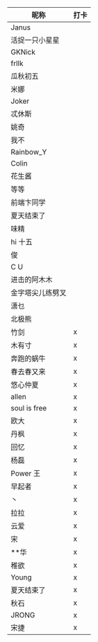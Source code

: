 | 昵称             | 打卡 |
| ---------------- | ---- |
| Janus            |      |
| 活捉一只小星星   |      |
| GKNick           |      |
| frllk            |      |
| 瓜秋初五         |      |
| 米娜             |      |
| Joker            |      |
| 忒休斯           |      |
| 姚奇             |      |
| 我不             |      |
| Rainbow_Y        |      |
| Colin            |      |
| 花生酱           |      |
| 等等             |      |
| 前端卞同学       |      |
| 夏天结束了       |      |
| 味精             |      |
| hi 十五          |      |
| 俊               |      |
| C U              |      |
| 进击的阿木木     |      |
| 金字塔尖儿练劈叉 |      |
| 潇乜             |      |
| 北极熊           |      |
| 竹剑             | x    |
| 木有寸           | x    |
| 奔跑的蜗牛       | x    |
| 春去春又来       | x    |
| 悠心仲夏         | x    |
| allen            | x    |
| soul is free     | x    |
| 欧大             | x    |
| 丹枫             | x    |
| 回忆             | x    |
| 杨磊             | x    |
| Power 王         | x    |
| 早起者           | x    |
| 丶               | x    |
| 拉拉             | x    |
| 云爱             | x    |
| 宋               | x    |
| \*\*华           | x    |
| 稚欲             | x    |
| Young            | x    |
| 夏天结束了       | x    |
| 秋石             | x    |
| JRONG            | x    |
| 宋捷             | x    |
